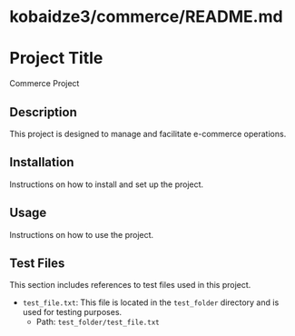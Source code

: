 # kobaidze3/commerce/README.md

# Project Title
Commerce Project

## Description
This project is designed to manage and facilitate e-commerce operations.

## Installation
Instructions on how to install and set up the project.

## Usage
Instructions on how to use the project.

## Test Files
This section includes references to test files used in this project.

- `test_file.txt`: This file is located in the `test_folder` directory and is used for testing purposes.
  - Path: `test_folder/test_file.txt`

